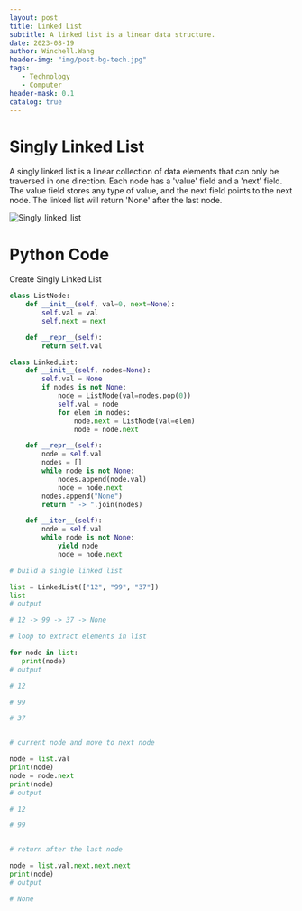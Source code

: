 ```yaml
---
layout: post
title: Linked List
subtitle: A linked list is a linear data structure.
date: 2023-08-19
author: Winchell.Wang
header-img: "img/post-bg-tech.jpg"
tags:
   - Technology
   - Computer
header-mask: 0.1
catalog: true
---
```


# Singly Linked List

A singly linked list is a linear collection of data elements that can only be traversed in one direction. Each node has a 'value' field and a 'next' field. The value field stores any type of value, and the next field points to the next node. The linked list will return 'None' after the last node.

![Singly_linked_list](https://upload.wikimedia.org/wikipedia/commons/6/6d/Singly-linked-list.svg)

# Python Code

Create Singly Linked List

```python
class ListNode:
    def __init__(self, val=0, next=None):
        self.val = val
        self.next = next

    def __repr__(self):
        return self.val

class LinkedList:
    def __init__(self, nodes=None):
        self.val = None
        if nodes is not None:
            node = ListNode(val=nodes.pop(0))
            self.val = node
            for elem in nodes:
                node.next = ListNode(val=elem)
                node = node.next

    def __repr__(self):
        node = self.val
        nodes = []
        while node is not None:
            nodes.append(node.val)
            node = node.next
        nodes.append("None")
        return " -> ".join(nodes)

    def __iter__(self):
        node = self.val
        while node is not None:
            yield node
            node = node.next

# build a single linked list

list = LinkedList(["12", "99", "37"])
list
# output

# 12 -> 99 -> 37 -> None

# loop to extract elements in list

for node in list:
   print(node)
# output

# 12

# 99

# 37


# current node and move to next node

node = list.val
print(node)
node = node.next
print(node)
# output

# 12

# 99


# return after the last node

node = list.val.next.next.next
print(node)
# output

# None
```